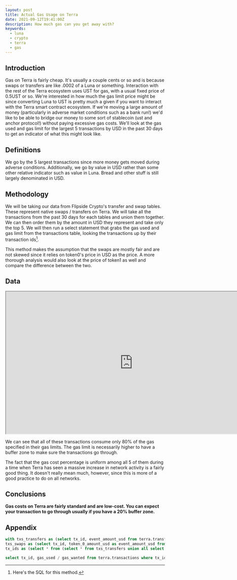 ```yaml
---
layout: post
title: Actual Gas Usage on Terra
date: 2021-09-12T19:41:00Z
description: How much gas can you get away with?
keywords:
  - luna
  - crypto
  - terra
  - gas
---
```


## Introduction

Gas on Terra is fairly cheap. It's usually a couple cents or so and is because swaps or transfers are like .0002 of a Luna or something. Interaction with the rest of the Terra ecosystem uses UST for gas, with a usual fixed price of 0.5UST or so. We're interested in how much the gas limit price might be since converting Luna to UST is pretty much a given if you want to interact with the Terra smart contract ecosystem. If we're moving a large amount of money (particularly in adverse market conditions such as a bank run!) we'd like to be able to bridge our money to some sort of stablecoin (ust and anchor protocol!) without paying excessive gas costs. We'll look at the gas used and gas limit for the largest 5 transactions by USD in the past 30 days to get an indicator of what this might look like.

## Definitions

We go by the 5 largest transactions since more money gets moved during adverse conditions. Additionally, we go by value in USD rather than some other relative indicator such as value in Luna. Bread and other stuff is still largely denominated in USD.

## Methodology

We will be taking our data from Flipside Crypto's transfer and swap tables. These represent native swaps / transfers on Terra. We will take all the transactions from the past 30 days for each tables and union them together. We can then order them by the amount in USD they represent and take only the top 5. We will then run a select statement that grabs the gas used and gas limit from the transactions table, looking the transactions up by their transaction ids[^1].

This method makes the assumption that the swaps are mostly fair and are not skewed since it relies on token0's price in USD as the price. A more thorough analysis would also look at the price of token1 as well and compare the difference between the two.

## Data

<iframe src="https://velocity-app.flipsidecrypto.com/velocity/visuals/77d3fe06-df6c-4a47-b8ce-ab86714d48c8/46eb5edc-2559-4934-b768-af063aafc3f3" width="800" height="450"></iframe>

We can see that all of these transactions consume only 80% of the gas specified in their gas limits. The gas limit is necessarily higher to have a buffer zone to make sure the transactions go through.

The fact that the gas cost percentage is uniform among all 5 of them during a time when Terra has seen a massive increase in network activity is a fairly good thing. It doesn't really mean much, however, since this is more of a good practice to do on all networks.

## Conclusions

**Gas costs on Terra are fairly standard and are low-cost. You can expect your transaction to go through usually if you have a 20% buffer zone.**

## Appendix

[^1]: Here's the SQL for this method.

```sql
with txs_transfers as (select tx_id, event_amount_usd from terra.transfers where event_amount_usd IS NOT NULL and block_timestamp::date > CURRENT_DATE - 30),
txs_swaps as (select tx_id, token_0_amount_usd as event_amount_usd from terra.swaps where block_timestamp::date > CURRENT_DATE - 30),
tx_ids as (select * from (select * from txs_transfers union all select * from txs_swaps) order by event_amount_usd desc limit 5)

select tx_id, gas_used / gas_wanted from terra.transactions where tx_id in (select tx_id from tx_ids);
```
